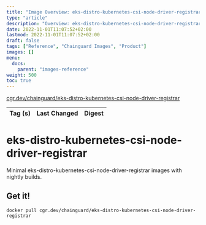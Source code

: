 ```yaml
---
title: "Image Overview: eks-distro-kubernetes-csi-node-driver-registrar"
type: "article"
description: "Overview: eks-distro-kubernetes-csi-node-driver-registrar Chainguard Image"
date: 2022-11-01T11:07:52+02:00
lastmod: 2022-11-01T11:07:52+02:00
draft: false
tags: ["Reference", "Chainguard Images", "Product"]
images: []
menu:
  docs:
    parent: "images-reference"
weight: 500
toc: true
---
```


[cgr.dev/chainguard/eks-distro-kubernetes-csi-node-driver-registrar](https://github.com/chainguard-images/images/tree/main/images/eks-distro-kubernetes-csi-node-driver-registrar)

| Tag (s) | Last Changed | Digest |
|---------|--------------|--------|

# eks-distro-kubernetes-csi-node-driver-registrar

Minimal eks-distro-kubernetes-csi-node-driver-registrar images with nightly builds.

## Get it!

```shell
docker pull cgr.dev/chainguard/eks-distro-kubernetes-csi-node-driver-registrar
```
